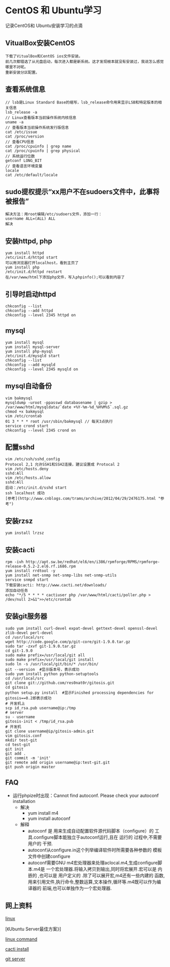 
CentOS 和 Ubuntu学习
============================
记录CentOS和 Ubuntu安装学习的点滴

## VitualBox安装CentOS
    下载了VitualBox和CentOS ios文件安装。
    前几次都错选了从光盘启动，每次进入都是新系统。这才发现根本就没有安装过，我说怎么感觉哪里不对呢。
    重新安装分区配置。

## 查看系统信息
    // lsb是Linux Standard Base的缩写，lsb_release命令用来显示LSB和特定版本的相关信息
    lsb_release -a  
    // Linux查看版本当前操作系统内核信息
    uname -a
    // 查看版本当前操作系统发行版信息
    cat /etc/issue
    cat /proc/version
    // 查看CPU信息
    cat /proc/cpuinfo | grep name
    cat /proc/cpuinfo | grep physical
    // 系统运行位数
    getconf LONG_BIT
    // 查看语言环境变量
    locale
    cat /etc/default/locale

## sudo提权提示“xx用户不在sudoers文件中，此事将被报告”
    解决方法：用root编辑/etc/sudoers文件，添加一行：
    username ALL=(ALL) ALL
    解决

## 安装httpd, php
    yum install httpd
    /etc/init.d/httpd start
    可以用浏览器打开localhost，看到主页了
    yum install php
    /etc/init.d/httpd restart
    在/var/www/html下添加php文件，写入phpinfo();可以看到内容了

## 引导时启动httpd
    chkconfig --list
    chkconfig --add httpd
    chkconfig --level 2345 httpd on

## mysql
    yum install mysql
    yum install mysql-server
    yum install php-mysql
    /etc/init.d/mysqld start
    chkconfig --list
    chkconfig --add mysqld
    chkconfig --level 2345 mysqld on

## mysql自动备份
    vim bakmysql
    mysqldump -uroot -ppasswd databasename | gzip > /var/www/html/mysqldata/`date +%Y-%m-%d_%H%M%S`.sql.gz
    chmod +x bakmysql
    vim /etc/crontab
    01 3 * * * root /usr/sbin/bakmysql // 每天3点执行
    service crond start
    chkconfig --level 2345 crond on

## 配置sshd
    vim /etc/ssh/sshd_config
    Protocol 2,1 允许SSH1和SSH2连接，建议设置成 Protocal 2
    vim /etc/hosts.deny
    sshd:All
    vim /etc/hosts.allow
    sshd:All
    启动：/etc/init.d/sshd start
    ssh localhost 成功
    [参考](http://www.cnblogs.com/trams/archive/2012/04/29/2476175.html "参考")

## 安装rzsz
    yum install lrzsz

## 安装cacti
    rpm -ivh http://apt.sw.be/redhat/el6/en/i386/rpmforge/RPMS/rpmforge-release-0.5.2-2.el6.rf.i686.rpm
    yum install rrdtool -y
    yum install net-snmp net-snmp-libs net-snmp-utils
    service snmpd start
    下载安装cacti: http://www.cacti.net/downloads/
    添加自动任务
    echo "*/5 * * * * cactiuser php /var/www/html/cacti/poller.php > /dev/null 2>&1">>/etc/crontab
    
## 安装git服务器
    sudo yum install curl-devel expat-devel gettext-devel openssl-devel zlib-devel perl-devel
    cd /usr/local/src
    wget http://code.google.com/p/git-core/git-1.9.0.tar.gz
    sudo tar -zxvf git-1.9.0.tar.gz
    cd git-1.9.0
    sudo make prefix=/usr/local/git all
    sudo make prefix=/usr/local/git install
    sudo ln -s /usr/local/git/bin/* /usr/bin/
    git --version  #显示版本号，表示成功
    sudo yum install python python-setuptools
    cd /usr/local/src
    git clone git://github.com/res0nat0r/gitosis.git
    cd gitosis
    python setup.py install  #显示Finished processing dependencies for gitosis==0.2即表示成功
    # 开发机上
    scp id_rsa.pub username@ip:/tmp
    # server
    su - username
    gitosis-init < /tmp/id_rsa.pub
    # 开发机
    git clone username@ip/gitosis-admin.git
    vim gitosis.conf
    mkdir test-git
    cd test-git
    git init
    git add .
    git commit -m 'init'
    git remote add origin username@ip:test-git.git
    git push origin master
    

## FAQ
* 运行phpize时出现：Cannot find autoconf. Please check your autoconf installation
  - 解决
    - yum install m4
    - yum install autoconf
  - 解释
    - autoconf 是 用来生成自动配置软件源代码脚本（configure）的 工具.configure脚本能独立于autoconf运行,且在 运行的 过程中,不需要用户的 干预.
    - autoconf从configure.in这个列举编译软件时所需要各种参数的 模板文件中创建configure
    - autoconf需要GNU m4宏处理器来处理aclocal.m4,生成configure脚本.m4是 一个宏处理器.将输入拷贝到输出,同时将宏展开.宏可以是 内嵌的 ,也可以是 用户定义的 .除了可以展开宏,m4还有一些内建的 函数,用来引用文件,执行命令,整数运算,文本操作,循环等.m4既可以作为编译器的 前端,也可以单独作为一个宏处理器.

## 网上资料
[linux](http://www.linux.org/ "linux")

[《Ubuntu Server最佳方案》]

[linux command](http://linux.chinaitlab.com/special/linuxcom/ "linux command")

[cacti install](http://baike.baidu.com/link?url=CtWOY3jK8-GvY3tKG5gjJ7CAo8cM-YT0BwCUkB3q5TzLGa1sRS29H-Uji_9M-6bvnx2JeSQbvGCCAaksmmdBha "cacti install")

[git server](https://github.com/jackliu2013/recipes/blob/master/doc/linux/CentOS_6.4_git%E6%9C%8D%E5%8A%A1%E5%99%A8%E6%90%AD%E5%BB%BA.md)


